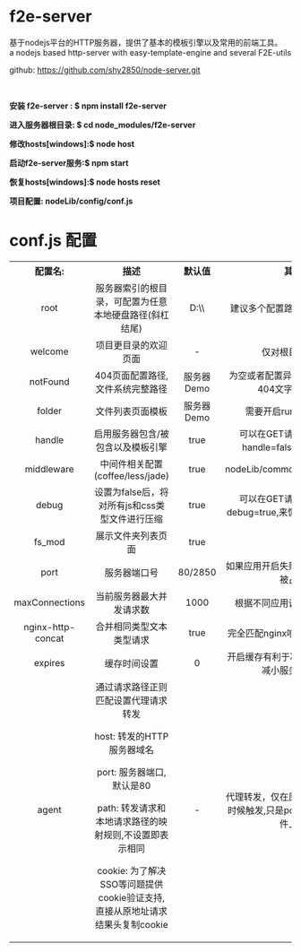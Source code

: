 f2e-server
===========
基于nodejs平台的HTTP服务器，提供了基本的模板引擎以及常用的前端工具。
<br/>
a nodejs based http-server with easy-template-engine and several F2E-utils

<p>github: <a href="https://github.com/shy2850/node-server.git">https://github.com/shy2850/node-server.git</a></p>
<br>
<p><strong>安装 f2e-server : $ npm install f2e-server</strong></p>
<p><strong>进入服务器根目录: $ cd node_modules/f2e-server</strong></p>
<p><strong>修改hosts[windows]:$ node host </strong></p>
<p><strong>启动f2e-server服务:$ npm start</strong></p>
<p><strong>恢复hosts[windows]:$ node hosts reset </strong></p>
<p><strong>项目配置: nodeLib/config/conf.js</strong></p>

conf.js 配置
===========
<p>
	<table style="text-align:center">
		<tr>
			<th>配置名:</th><th>描述</th><th>默认值</th><th>其他</th>
		</tr>
		<tr>
			<td>root</td>
			<td>服务器索引的根目录，可配置为任意本地硬盘路径(斜杠结尾)</td>
			<td>D:\\</td>
			<td>建议多个配置路径一般不要重叠</td>
		</tr>
		<tr>
			<td>welcome</td>
			<td>项目更目录的欢迎页面</td>
			<td>-</td>
			<td>仅对根目录有用</td>
		</tr>
		<tr>
			<td>notFound</td>
			<td>404页面配置路径,文件系统完整路径</td>
			<td>服务器Demo</td>
			<td>为空或者配置异常时,用最简单的404文字代替页面</td>
		</tr>
		<tr>
			<td>folder</td>
			<td>文件列表页面模板</td>
			<td>服务器Demo</td>
			<td>需要开启runJs配置支持</td>
		</tr>
		<tr>
			<td>handle</td>
			<td>启用服务器包含/被包含以及模板引擎</td>
			<td>true</td>
			<td>可以在GET请求参数中增加handle=false,查看源文件</td>
		</tr>
		<tr>
			<td>middleware</td>
			<td>中间件相关配置(coffee/less/jade)</td>
			<td>true</td>
			<td>nodeLib/common/middleware.js</td>
		</tr>
		<tr>
			<td>debug</td>
			<td>设置为false后，将对所有js和css类型文件进行压缩</td>
			<td>true</td>
			<td>可以在GET请求参数中增加debug=true,来恢复被压缩的资源</td>
		</tr>
		<tr>
			<td>fs_mod</td>
			<td>展示文件夹列表页面</td>
			<td>true</td>
			<td></td>
		</tr>
		<tr>
			<td>port</td>
			<td>服务器端口号</td>
			<td>80/2850</td>
			<td>如果应用开启失败极有可能是端口被占用</td>
		</tr>
		<tr>
			<td>maxConnections</td>
			<td>当前服务器最大并发请求数</td>
			<td>1000</td>
			<td>根据不同应用调节并发请求数</td>
		</tr>
		<tr>
			<td>nginx-http-concat</td>
			<td>合并相同类型文本类型请求</td>
			<td>true</td>
			<td>完全匹配nginx响应扩展模块规则</td>
		</tr>
		<tr>
			<td>expires</td>
			<td>缓存时间设置</td>
			<td>0</td>
			<td>开启缓存有利于减少HTTP请求和减小服务端压力</td>
		</tr>
		<tr>
			<td>agent</td>
			<td>
				通过请求路径正则匹配设置代理请求转发
				<p>host: 转发的HTTP服务器域名</p>
				<p>port: 服务器端口,默认是80</p>
				<p>path: 转发请求和本地请求路径的映射规则,不设置即表示相同</p>
				<p>cookie: 为了解决SSO等问题提供cookie验证支持,直接从原地址请求结果头复制cookie</p>
			</td>
			<td>-</td>
			<td>代理转发，仅在原地址无数据返回时候触发,只是post字段,不支持文件上传</td>
		</tr>
	</table>
</p>
